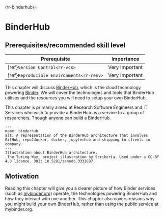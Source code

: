 (rr-binderhub)=
# BinderHub

## Prerequisites/recommended skill level

| Prerequisite | Importance |
|---|---|
| {ref}`Version Control<rr-vcs>` | Very Important |
| {ref}`Reproducible Environments<rr-renv>` | Very Important |

This chapter will discuss [BinderHub](https://binderhub.readthedocs.io/en/latest/index.html), which is the cloud technology powering [Binder](https://mybinder.readthedocs.io/en/latest/).
We will cover the technologies and tools that BinderHub utilises and the resources you will need to setup your own BinderHub.

This chapter is primarily aimed at Research Software Engineers and IT Services who wish to provide a BinderHub as a service to a group of researchers.
Though anyone can build a BinderHub.

```{figure} ../figures/binderhub.jpg
---
name: binderhub
alt: A representation of the BinderHub architecture that involves GitHub, repo2docker, docker, jupyterhub and shipping to clients in company.
---
Illustration about BinderHub architecture.
_The Turing Way_ project illustration by Scriberia. Used under a CC-BY 4.0 licence. DOI: 10.5281/zenodo.3332807.
```

## Motivation

Reading this chapter will give you a clearer picture of how Binder services (such as [mybinder.org](https://mybinder.org)) operate, the technologies powering BinderHub and how they interact with one another.
This chapter also covers reasons why you might build your own BinderHub, rather than using the public service at mybinder.org.
